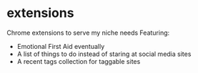 # extensions
Chrome extensions to serve my niche needs
Featuring:
- Emotional First Aid eventually
- A list of things to do instead of staring at social media sites
- A recent tags collection for taggable sites